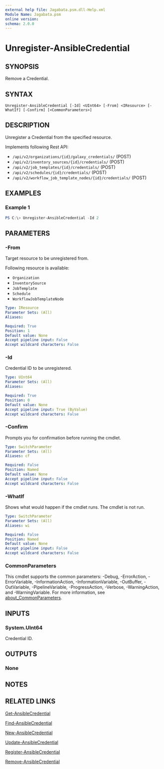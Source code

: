 ```yaml
---
external help file: Jagabata.psm.dll-Help.xml
Module Name: Jagabata.psm
online version:
schema: 2.0.0
---
```


# Unregister-AnsibleCredential

## SYNOPSIS
Remove a Credential.

## SYNTAX

```
Unregister-AnsibleCredential [-Id] <UInt64> [-From] <IResource> [-WhatIf] [-Confirm] [<CommonParameters>]
```

## DESCRIPTION
Unregister a Credential from the specified resource.

Implements following Rest API:  
- `/api/v2/organizations/{id}/galaxy_credentials/` (POST)  
- `/api/v2/inventory_sources/{id}/credentials/` (POST)  
- `/api/v2/job_templates/{id}/credentials/` (POST)  
- `/api/v2/schedules/{id}/credentials/` (POST)  
- `/api/v2/workflow_job_template_nodes/{id}/credentials/` (POST)

## EXAMPLES

### Example 1
```powershell
PS C:\> Unregister-AnsibleCredential -Id 2
```

## PARAMETERS

### -From
Target resource to be unregistered from.

Following resource is available:  
- `Organization`  
- `InventorySource`  
- `JobTemplate`  
- `Schedule`  
- `WorkflowJobTemplateNode`

```yaml
Type: IResource
Parameter Sets: (All)
Aliases:

Required: True
Position: 1
Default value: None
Accept pipeline input: False
Accept wildcard characters: False
```

### -Id
Credential ID to be unregistered.

```yaml
Type: UInt64
Parameter Sets: (All)
Aliases:

Required: True
Position: 0
Default value: None
Accept pipeline input: True (ByValue)
Accept wildcard characters: False
```

### -Confirm
Prompts you for confirmation before running the cmdlet.

```yaml
Type: SwitchParameter
Parameter Sets: (All)
Aliases: cf

Required: False
Position: Named
Default value: None
Accept pipeline input: False
Accept wildcard characters: False
```

### -WhatIf
Shows what would happen if the cmdlet runs.
The cmdlet is not run.

```yaml
Type: SwitchParameter
Parameter Sets: (All)
Aliases: wi

Required: False
Position: Named
Default value: None
Accept pipeline input: False
Accept wildcard characters: False
```

### CommonParameters
This cmdlet supports the common parameters: -Debug, -ErrorAction, -ErrorVariable, -InformationAction, -InformationVariable, -OutBuffer, -OutVariable, -PipelineVariable, -ProgressAction, -Verbose, -WarningAction, and -WarningVariable. For more information, see [about_CommonParameters](http://go.microsoft.com/fwlink/?LinkID=113216).

## INPUTS

### System.UInt64
Credential ID.

## OUTPUTS

### None

## NOTES

## RELATED LINKS

[Get-AnsibleCredential](Get-AnsibleCredential.md)

[Find-AnsibleCredential](Find-AnsibleCredential.md)

[New-AnsibleCredential](New-AnsibleCredential.md)

[Update-AnsibleCredential](Update-AnsibleCredential.md)

[Register-AnsibleCredential](Register-AnsibleCredential.md)

[Remove-AnsibleCredential](Remove-AnsibleCredential.md)
